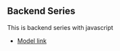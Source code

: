 ## Backend Series

This is backend series with javascript
 - [Model link](https://app.eraser.io/workspace/YtPqZ1VogxGy1jzIDkzj)